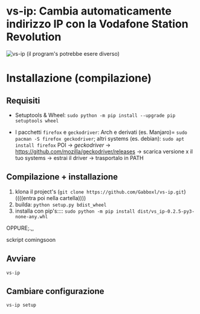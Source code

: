 # vs-ip: Cambia automaticamente indirizzo IP con la Vodafone Station Revolution
![vs-ip](https://i.imgur.com/JDJtWA3.png) (il program's potrebbe esere diverso)

# Installazione (compilazione)
Requisiti
-------------
* Setuptools & Wheel: `sudo python -m pip install --upgrade pip setuptools wheel`

* I pacchetti `firefox` e `geckodriver`: 
Arch e derivati (es. Manjaro)= `sudo pacman -S firefox geckodriver`; 
altri systems (es. debian): `sudo apt install firefox` POI -> *geckodriver* -> https://github.com/mozilla/geckodriver/releases -> scarica versione x il tuo systems -> estrai il driver -> trasportalo in PATH

Compilazione + installazione
------------
1) klona il project's (`git clone https://github.com/Gabboxl/vs-ip.git`) ((((entra poi nella cartella))))
2) builda: `python setup.py bdist_wheel`
3) installa con pip's::::  `sudo python -m pip install dist/vs_ip-0.2.5-py3-none-any.whl`

OPPURE;.,,

sckript comingsoon

Avviare
-------
`vs-ip`

Cambiare configurazione
-----------------------
`vs-ip setup`

